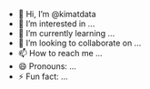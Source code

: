 - 👋 Hi, I’m @kimatdata
- 👀 I’m interested in ...
- 🌱 I’m currently learning ...
- 💞️ I’m looking to collaborate on ...
- 📫 How to reach me ...
- 😄 Pronouns: ...
- ⚡ Fun fact: ...

<!---
kimatdata/kimatdata is a ✨ special ✨ repository because its `README.md` (this file) appears on your GitHub profile.
You can click the Preview link to take a look at your changes.
--->
